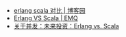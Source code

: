 
- [erlang scala 对比 | 博客园](https://www.cnblogs.com/netbuddy/articles/2827713.html)
- [Erlang VS Scala | EMQ](https://www.emqx.com/en/blog/erlang-vs-scala)
- [关于并发：未来投资：Erlang vs. Scala](https://www.codenong.com/6820195/)
